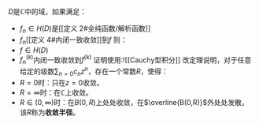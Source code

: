 $D$是$\mathbb C$中的域，如果满足：
* $f_n\in H(D)$是[[定义 2#全纯函数/解析函数]]
* $f_n$[[定义 4#内闭一致收敛]]到$f$
则：
* $f\in H(D)$
* $f_n^{(k)}$内闭一致收敛到$f^{(k)}$
证明使用:![[Cauchy型积分]]
改定理说明，对于任意给定的级数$\sum_{n=0}c_nz^n$，存在一个常数$R$，使得：
* $R=0$时：只在$z=0$收敛。
* $R=\infty$时：在$\mathbb C$上收敛。
* $R\in (0, \infty)$时：在$B(0, R)$上处处收敛，在$\overline{B(0,R)}$外处处发散。 
该$R$称为**收敛半径**。
